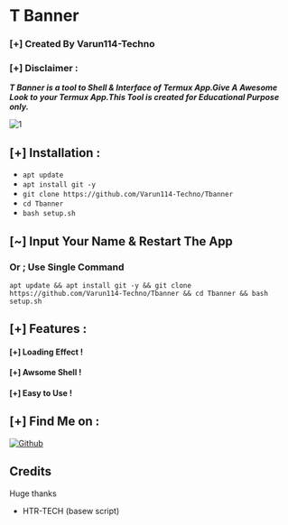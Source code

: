# T Banner
### [+] Created By Varun114-Techno
### [+] Disclaimer :
***T Banner is a tool to Shell & Interface of Termux App.Give A Awesome Look to your Termux App.This Tool is created for Educational Purpose only.***

<img src="https://i.ibb.co/HpHFqL2/Untitled.jpg" alt="1" border="0">

## [+] Installation :

* ```apt update```
* ```apt install git -y```
* ```git clone https://github.com/Varun114-Techno/Tbanner```
* ```cd Tbanner```
* ```bash setup.sh```
## [~] Input Your Name & Restart The App
### Or ; Use Single Command
```
apt update && apt install git -y && git clone https://github.com/Varun114-Techno/Tbanner && cd Tbanner && bash setup.sh
```

## [+] Features :
#### [+] Loading Effect !
#### [+] Awsome Shell !
#### [+] Easy to Use !

## [+] Find Me on :

[![Github](https://img.shields.io/badge/Github-VARUN114--TECH-green?style=for-the-badge&logo=github)](https://github.com/Varun114-Techno)


## Credits

Huge thanks

- HTR-TECH (basew script)

